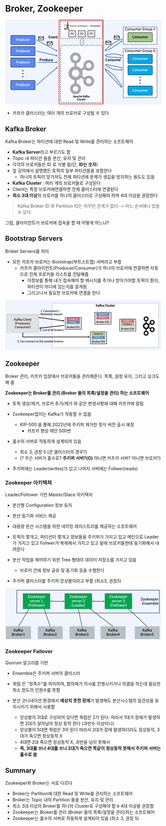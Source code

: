 # Broker, Zookeeper

![image-20220413083631724](..\img\image-20220413083631724.png)

- 카프카 클러스터는 여러 개의 브로커로 구성될 수 있다 



## Kafka Broker

Kafka Broker는 파티션에 대한 Read 및 Write를 관리하는 소프트웨어 

- **Kafka Server**라고 부르기도 함 
- Topic 내 파티션 들을 분산, 유지 및 관리
- 각각의 브로커들은 ID 로 식별 됨(단, **ID는 숫자**)
- 앞 강의에서 설명했든 토픽의 일부 파티션들을 포함한다 
  - 하나의 토픽이 망가져도 전체 파티션에 문제가 생김을 방지하는 용도도 있음 
- **Kafka Cluster** : 여러 개의 브로커들로 구성된다 
- Client는 특정 브로커에연결하면 전체 클러스터에 연결된다
- **최소 3대 이상**의 브로커를 하나의 클러스터로 구성해야 하며 4대 이상을 권장한다 



> Kafka Broker ID 와 Partition ID는 아무런 관계가 없다 -> 어느 순서에나 있을 수 있다 





그럼, 클라이언트가 브로커에 접속을 할 때 어떻게 하느냐? 

## Bootstrap Servers

Broker Servers를 의미 

- 모든 카프카 브로커는 Bootstrap(부트스트랩) 서버라고 부름
  - 카프카 클라이언트(Producer/Consumer)가 하나의 브로커에 연결하면 자동으로 전체 프로커들 리스트를 전달해줌
    - 이정보를 통해 내가 접속해야 할 메시지를 주거나 받아가야할 토픽이 뭔지, 파티션이 어디에 있는지를 알게됨
    - 그리고나서 필요한 브로커에 연결을 한다 

![image-20220413084645259](..\img\image-20220413084645259.png)



## Zookeeper

Broker 관리, 카프카 입장에서 브로커들을 관리해준다. 목록, 설정 유지, 그리고 싱크도 해 줌

**Zookeeper는 Broker를 관리 (Broker 들의 목록/설정을 관리) 하는 소프트웨어**

- 토픽 생성/제거, 브로커 추가/제거 와 같은 변경사항에 대해 카프카에 알림 
- Zookeeper없이는 Kafka가 작동할 수 없음 
  - KIP-500 을 통해 2022년에 주키퍼 제거한 정식 버전 출시 예정
    - 카프카 향상 제안 500번 
- 홀수의 서버로 작동하게 설계되어 있음 
  - 최소 3, 권장 5 (큰 클러스터의 경우?)
  - (? 무슨 서버가 홀수로? **주키퍼 서버?(O)** 아니면 카프카 서버? 아니면 브로커?) 

- 주키퍼에는 Leader(writes)가 있고 나머지 서버에는 Follwer(reads)



### Zookeeper 아키텍쳐

Leader/Follower 기반 Master/Slace 아키텍처 

- 분산형 Configuration 정보 유지 
- 분산 동기화 서비스 제공
- 대용량 분산 시스템을 위한 네이밍 레지스트리를 제공하는 소프트웨어
- 토픽이 몇개고, 파티션이 몇개고 정보들을 주키퍼가 가지고 있고 
  메인으로 Leader가 가지고 있고 Follwer가 복제해서 가지고 있고
  밑에 브로커들한테 동기화해서 내려준다  
- 분산 작업을 제어하기 위한 Tree 형태의 데이터 저장소를 가지고 있음 
  - 브로커 간에 정보 공유 및 동기화 등을 수행한다 

- 주키퍼 클러스터를 주키퍼 앙상블이라고 부름 (최소3, 권장5)

![image-20220413090038607](..\img\image-20220413090038607.png)



### Zookeeper Failover 

Quorum 알고리즘 기반

- Ensemble은 주키퍼 서버의 클러스터
- 쿼럼 은 "정족수"를 의미하며, 합의체가 의사를 진행시키거나 의결을 하는데 필요한 최소 한도의 인원수를 뜻함

- 분산 코디네이션 환경에서 **예상치 못한 장애**가 발생해도 분산시스템의 일관성을 유지시키기 위해서 사용함
  - 앙상블이 3대로 구성되어 있다면 쿼럼은 2가 된다. 
    따라서 1대가 장애가 발생하면 2대가 살아남아 정상 동작 한다 (과반수 이상이니)
  - 앙상블이 5대면 쿼럼은 3이 된다
    따라서 2대가 장애 말생하더라도 정상동작, 3대가 죽으면 정상동작 X 
  - 4대면 2대 죽으면 정상동작 X, 과반을 넘지 못해서 
  - **즉, 3대를 쓰나 4대를 쓰나 2대가 죽으면 똑같이 정상동작 못해서 주키퍼 서버는 홀수로 씀**



## Summary

Zookeeper와 Broker는 서로 다르다 

- Broker는 Partition에 대한 Read 및 Write를 관리하는 소프트웨어 
- Broker는 Topic 내의 Partition 들을 분산, 유지 및 관리 
- 최소 3대 이상의 Broker를 하나의 Cluster로 구성해야 함 è 4대 이상을 권장함 
- Zookeeper는 Broker를 관리 (Broker 들의 목록/설정을 관리)하는 소프트웨어 
- Zookeeper는 홀수의 서버로 작동하게 설계되어 있음 (최소 3, 권장 5)
